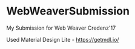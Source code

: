 # WebWeaverSubmission
My Submission for Web Weaver Credenz'17

Used Material Design Lite - https://getmdl.io/
